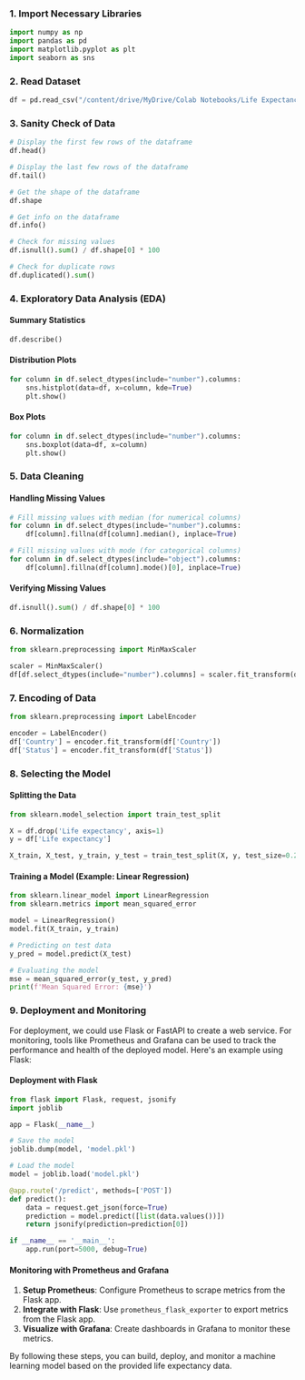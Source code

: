 

### 1. Import Necessary Libraries

```python
import numpy as np
import pandas as pd
import matplotlib.pyplot as plt
import seaborn as sns
```

### 2. Read Dataset

```python
df = pd.read_csv("/content/drive/MyDrive/Colab Notebooks/Life Expectancy Data.csv")
```

### 3. Sanity Check of Data

```python
# Display the first few rows of the dataframe
df.head()

# Display the last few rows of the dataframe
df.tail()

# Get the shape of the dataframe
df.shape

# Get info on the dataframe
df.info()

# Check for missing values
df.isnull().sum() / df.shape[0] * 100

# Check for duplicate rows
df.duplicated().sum()
```

### 4. Exploratory Data Analysis (EDA)

#### Summary Statistics

```python
df.describe()
```

#### Distribution Plots

```python
for column in df.select_dtypes(include="number").columns:
    sns.histplot(data=df, x=column, kde=True)
    plt.show()
```

#### Box Plots

```python
for column in df.select_dtypes(include="number").columns:
    sns.boxplot(data=df, x=column)
    plt.show()
```

### 5. Data Cleaning

#### Handling Missing Values

```python
# Fill missing values with median (for numerical columns)
for column in df.select_dtypes(include="number").columns:
    df[column].fillna(df[column].median(), inplace=True)

# Fill missing values with mode (for categorical columns)
for column in df.select_dtypes(include="object").columns:
    df[column].fillna(df[column].mode()[0], inplace=True)
```

#### Verifying Missing Values

```python
df.isnull().sum() / df.shape[0] * 100
```

### 6. Normalization

```python
from sklearn.preprocessing import MinMaxScaler

scaler = MinMaxScaler()
df[df.select_dtypes(include="number").columns] = scaler.fit_transform(df.select_dtypes(include="number"))
```

### 7. Encoding of Data

```python
from sklearn.preprocessing import LabelEncoder

encoder = LabelEncoder()
df['Country'] = encoder.fit_transform(df['Country'])
df['Status'] = encoder.fit_transform(df['Status'])
```

### 8. Selecting the Model

#### Splitting the Data

```python
from sklearn.model_selection import train_test_split

X = df.drop('Life expectancy', axis=1)
y = df['Life expectancy']

X_train, X_test, y_train, y_test = train_test_split(X, y, test_size=0.2, random_state=42)
```

#### Training a Model (Example: Linear Regression)

```python
from sklearn.linear_model import LinearRegression
from sklearn.metrics import mean_squared_error

model = LinearRegression()
model.fit(X_train, y_train)

# Predicting on test data
y_pred = model.predict(X_test)

# Evaluating the model
mse = mean_squared_error(y_test, y_pred)
print(f'Mean Squared Error: {mse}')
```

### 9. Deployment and Monitoring

For deployment, we could use Flask or FastAPI to create a web service. For monitoring, tools like Prometheus and Grafana can be used to track the performance and health of the deployed model. Here's an example using Flask:

#### Deployment with Flask

```python
from flask import Flask, request, jsonify
import joblib

app = Flask(__name__)

# Save the model
joblib.dump(model, 'model.pkl')

# Load the model
model = joblib.load('model.pkl')

@app.route('/predict', methods=['POST'])
def predict():
    data = request.get_json(force=True)
    prediction = model.predict([list(data.values())])
    return jsonify(prediction=prediction[0])

if __name__ == '__main__':
    app.run(port=5000, debug=True)
```

#### Monitoring with Prometheus and Grafana

1. **Setup Prometheus**: Configure Prometheus to scrape metrics from the Flask app.
2. **Integrate with Flask**: Use `prometheus_flask_exporter` to export metrics from the Flask app.
3. **Visualize with Grafana**: Create dashboards in Grafana to monitor these metrics.

By following these steps, you can build, deploy, and monitor a machine learning model based on the provided life expectancy data.
